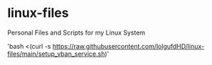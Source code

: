 # linux-files
Personal Files and Scripts for my Linux System

'bash <(curl -s https://raw.githubusercontent.com/lolgufdHD/linux-files/main/setup_vban_service.sh)'
